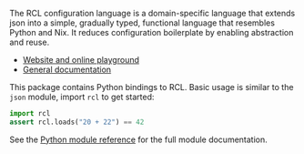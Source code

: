The RCL configuration language is a domain-specific language that extends
json into a simple, gradually typed, functional language that resembles Python
and Nix. It reduces configuration boilerplate by enabling abstraction and reuse.

* [Website and online playground][rcl]
* [General documentation](https://docs.ruuda.nl/rcl/)

This package contains Python bindings to RCL. Basic usage is similar to the
`json` module, import `rcl` to get started:

```python
import rcl
assert rcl.loads("20 + 22") == 42
```

See the [Python module reference](https://docs.ruuda.nl/rcl/python_bindings/)
for the full module documentation.

[rcl]: https://rcl-lang.org
